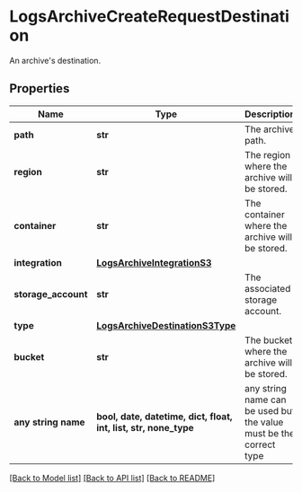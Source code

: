 # LogsArchiveCreateRequestDestination

An archive's destination.

## Properties
Name | Type | Description | Notes
------------ | ------------- | ------------- | -------------
**path** | **str** | The archive path. | [optional] 
**region** | **str** | The region where the archive will be stored. | [optional] 
**container** | **str** | The container where the archive will be stored. | [optional] 
**integration** | [**LogsArchiveIntegrationS3**](LogsArchiveIntegrationS3.md) |  | [optional] 
**storage_account** | **str** | The associated storage account. | [optional] 
**type** | [**LogsArchiveDestinationS3Type**](LogsArchiveDestinationS3Type.md) |  | [optional] 
**bucket** | **str** | The bucket where the archive will be stored. | [optional] 
**any string name** | **bool, date, datetime, dict, float, int, list, str, none_type** | any string name can be used but the value must be the correct type | [optional]

[[Back to Model list]](README.md#documentation-for-models) [[Back to API list]](README.md#documentation-for-api-endpoints) [[Back to README]](README.md)


